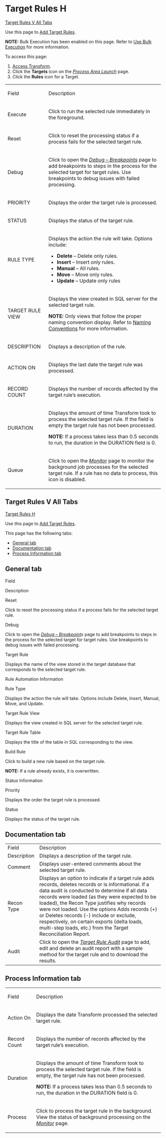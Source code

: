 # Target Rules H

[Target Rules V All Tabs](#Target_Rules_V_All_Tabs)

<div class="use">

Use this page to [Add Target Rules](../Use_Cases/Add_Target_Rules.htm).

</div>

<span style="font-weight: bold;">NOTE:</span> Bulk Execution has been
enabled on this page. Refer to [Use Bulk
Execution](../../../Platform/Bulk_Exec/Use_Bulk_Execution.htm) for more
information.

To access this page:

1.  [Access Transform](../Config/Access_Transform.htm).
2.  Click the **Targets** icon on the *[Process Area
    Launch](Process_Area_Launch.htm)* page.
3.  Click the **Rules** icon for a Target.

<table>
<tbody>
<tr class="odd">
<td><p>Field</p></td>
<td><p>Description</p></td>
</tr>
<tr class="even">
<td><p>Execute</p></td>
<td><p>Click to run the selected rule immediately in the foreground.</p></td>
</tr>
<tr class="odd">
<td><p>Reset</p></td>
<td><p>Click to reset the processing status if a process fails for the selected target rule.</p></td>
</tr>
<tr class="even">
<td><p>Debug</p></td>
<td><p>Click to open the <em><a href="Debug_Breakpoints.htm"><em>Debug – Breakpoints</em></a></em> page to add breakpoints to steps in the process for the selected target for target rules. Use breakpoints to debug issues with failed processing.</p></td>
</tr>
<tr class="odd">
<td><p>PRIORITY</p></td>
<td><p>Displays the order the target rule is processed.</p></td>
</tr>
<tr class="even">
<td><p>STATUS</p></td>
<td><p>Displays the <span id="Status" class="popUpLink">status</span> of the target rule.</p></td>
</tr>
<tr class="odd">
<td><p>RULE TYPE</p></td>
<td><p>Displays the action the rule will take. Options include:</p>
<ul>
<li><strong>Delete</strong> – Delete only rules.</li>
<li><strong>Insert</strong> – Insert only rules.</li>
<li><strong>Manual</strong> – All rules.</li>
<li><strong>Move</strong> – Move only rules.</li>
<li><strong>Update</strong> – Update only rules</li>
</ul></td>
</tr>
<tr class="even">
<td><p>TARGET RULE VIEW</p></td>
<td><p>Displays the view created in SQL server for the selected target rule.</p>
<p><strong>NOTE:</strong> Only views that follow the proper naming convention display. Refer to <a href="../Use_Cases/Naming_Conventions.htm">Naming Conventions</a> for more information.</p></td>
</tr>
<tr class="odd">
<td><p>DESCRIPTION</p></td>
<td><p>Displays a description of the rule.</p></td>
</tr>
<tr class="even">
<td><p>ACTION ON</p></td>
<td><p>Displays the last date the target rule was processed.</p></td>
</tr>
<tr class="odd">
<td><p>RECORD COUNT</p></td>
<td><p>Displays the number of records affected by the target rule’s execution.</p></td>
</tr>
<tr class="even">
<td><p>DURATION</p></td>
<td><p>Displays the amount of time Transform took to process the selected target rule. If the field is empty the target rule has not been processed.</p>
<p><strong>NOTE:</strong> If a process takes less than 0.5 seconds to run, the duration in the DURATION field is 0.</p></td>
</tr>
<tr class="odd">
<td><p>Queue</p></td>
<td><p>Click to open the <em><a href="Monitor_Transform_H.htm">Monitor</a></em> page to monitor the background job processes for the selected target rule. If a rule has no data to process, this icon is disabled.</p></td>
</tr>
</tbody>
</table>

## <span id="Target_Rules_V_All_Tabs"></span>Target Rules V All Tabs

[Target Rules H](Target_Rules_H.htm)

<div class="use">

Use this page to [Add Target Rules](../Use_Cases/Add_Target_Rules.htm).

</div>

This page has the following tabs:

  - [General tab](#General_Tab4)
  - [Documentation tab](#Documentation_Tab4)
  - [Process Information tab](#Process_Information_Tab4)

## <span id="General_Tab4"></span>General tab

Field

Description

Reset

Click to reset the processing status if a process fails for the selected
target rule.

Debug

Click to open the *[Debug – Breakpoint](Debug_Breakpoints.htm)s* page to
add breakpoints to steps in the process for the selected target for
target rules. Use breakpoints to debug issues with failed processing.

Target Rule

Displays the name of the view stored in the target database that
corresponds to the selected target rule.

Rule Automation Information

Rule Type

Displays the action the rule will take. Options include Delete, Insert,
Manual, Move, and Update.

Target Rule View

Displays the view created in SQL server for the selected target rule.

Target Rule Table

Displays the title of the table in SQL corresponding to the view.

Build Rule

Click to build a new rule based on the target rule.

**NOTE:** If a rule already exists, it is overwritten.

Status Information

Priority

Displays the order the target rule is processed.

Status

Displays the <span id="Status" class="popUpLink">status</span> of the
target
rule.

## <span id="Documentation_Tab4"></span>Documentation tab

|             |                                                                                                                                                                                                                                                                                                                                                                                                                                                                    |
| ----------- | ------------------------------------------------------------------------------------------------------------------------------------------------------------------------------------------------------------------------------------------------------------------------------------------------------------------------------------------------------------------------------------------------------------------------------------------------------------------ |
| Field       | Description                                                                                                                                                                                                                                                                                                                                                                                                                                                        |
| Description | Displays a description of the target rule.                                                                                                                                                                                                                                                                                                                                                                                                                         |
| Comment     | Displays user-entered comments about the selected target rule.                                                                                                                                                                                                                                                                                                                                                                                                     |
| Recon Type  | Displays an option to indicate if a target rule adds records, deletes records or is informational. If a data audit is conducted to determine if all data records were loaded (as they were expected to be loaded), the Recon Type justifies why records were not loaded. Use the options Adds records (+) or Deletes records (-) include or exclude, respectively, on certain exports (delta loads, multi-step loads, etc.) from the Target Reconciliation Report. |
| Audit       | Click to open the *[Target Rule Audit](Target_Rule_Audit_H.htm)* page to add, edit and delete an audit report with a sample method for the target rule and to download the results.                                                                                                                                                                                                                                                                                |

## <span id="Process_Information_Tab4"></span>Process Information tab

<table>
<tbody>
<tr class="odd">
<td><p>Field</p></td>
<td><p>Description</p></td>
</tr>
<tr class="even">
<td><p>Action On</p></td>
<td><p>Displays the date Transform processed the selected target rule.</p></td>
</tr>
<tr class="odd">
<td><p>Record Count</p></td>
<td><p>Displays the number of records affected by the target rule’s execution.</p></td>
</tr>
<tr class="even">
<td><p>Duration</p></td>
<td><p>Displays the amount of time Transform took to process the selected target rule. If the field is empty, the target rule has not been processed.</p>
<p><strong>NOTE:</strong> If a process takes less than 0.5 seconds to run, the duration in the DURATION field is 0.</p></td>
</tr>
<tr class="odd">
<td><p>Process</p></td>
<td><p>Click to process the target rule in the background. View the status of background processing on the <em><a href="../../../Data_Quality/dspMonitor/Page_Desc/Monitor_H.htm">Monitor</a></em> page.  </p></td>
</tr>
</tbody>
</table>
